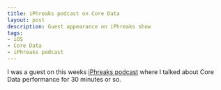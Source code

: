 ```yaml
---
title: iPhreaks podcast on Core Data
layout: post
description: Guest appearance on iPhreaks show
tags:
- iOS
- Core Data
- iPhreaks podcast
---
```


I was a guest on this weeks [iPhreaks podcast](http://iphreaksshow.com/031-iphreaks-show-high-performance-core-data-with-matthew-morey/ "iPhreaks podcast about iOS and Mac development") where I talked about Core Data performance for 30 minutes or so.